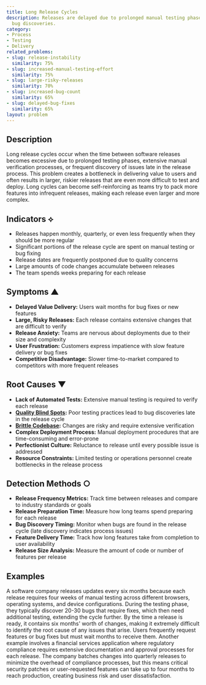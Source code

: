 ```yaml
---
title: Long Release Cycles
description: Releases are delayed due to prolonged manual testing phases or last-minute
  bug discoveries.
category:
- Process
- Testing
- Delivery
related_problems:
- slug: release-instability
  similarity: 75%
- slug: increased-manual-testing-effort
  similarity: 75%
- slug: large-risky-releases
  similarity: 70%
- slug: increased-bug-count
  similarity: 65%
- slug: delayed-bug-fixes
  similarity: 65%
layout: problem
---
```


## Description

Long release cycles occur when the time between software releases becomes excessive due to prolonged testing phases, extensive manual verification processes, or frequent discovery of issues late in the release process. This problem creates a bottleneck in delivering value to users and often results in larger, riskier releases that are even more difficult to test and deploy. Long cycles can become self-reinforcing as teams try to pack more features into infrequent releases, making each release even larger and more complex.

## Indicators ⟡
- Releases happen monthly, quarterly, or even less frequently when they should be more regular
- Significant portions of the release cycle are spent on manual testing or bug fixing
- Release dates are frequently postponed due to quality concerns
- Large amounts of code changes accumulate between releases
- The team spends weeks preparing for each release

## Symptoms ▲
- **Delayed Value Delivery:** Users wait months for bug fixes or new features
- **Large, Risky Releases:** Each release contains extensive changes that are difficult to verify
- **Release Anxiety:** Teams are nervous about deployments due to their size and complexity
- **User Frustration:** Customers express impatience with slow feature delivery or bug fixes
- **Competitive Disadvantage:** Slower time-to-market compared to competitors with more frequent releases

## Root Causes ▼
- **Lack of Automated Tests:** Extensive manual testing is required to verify each release
- **[Quality Blind Spots](quality-blind-spots.md):** Poor testing practices lead to bug discoveries late in the release cycle
- **[Brittle Codebase](brittle-codebase.md):** Changes are risky and require extensive verification
- **Complex Deployment Process:** Manual deployment procedures that are time-consuming and error-prone
- **Perfectionist Culture:** Reluctance to release until every possible issue is addressed
- **Resource Constraints:** Limited testing or operations personnel create bottlenecks in the release process

## Detection Methods ○
- **Release Frequency Metrics:** Track time between releases and compare to industry standards or goals
- **Release Preparation Time:** Measure how long teams spend preparing for each release
- **Bug Discovery Timing:** Monitor when bugs are found in the release cycle (late discovery indicates process issues)
- **Feature Delivery Time:** Track how long features take from completion to user availability
- **Release Size Analysis:** Measure the amount of code or number of features per release

## Examples

A software company releases updates every six months because each release requires four weeks of manual testing across different browsers, operating systems, and device configurations. During the testing phase, they typically discover 20-30 bugs that require fixes, which then need additional testing, extending the cycle further. By the time a release is ready, it contains six months' worth of changes, making it extremely difficult to identify the root cause of any issues that arise. Users frequently request features or bug fixes but must wait months to receive them. Another example involves a financial services application where regulatory compliance requires extensive documentation and approval processes for each release. The company batches changes into quarterly releases to minimize the overhead of compliance processes, but this means critical security patches or user-requested features can take up to four months to reach production, creating business risk and user dissatisfaction.
